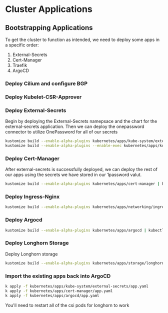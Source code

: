 # Cluster Applications

## Bootstrapping Applications

To get the cluster to function as intended, we need to deploy some apps in a specific order:
1. External-Secrets
2. Cert-Manager
3. Traefik
4. ArgoCD

### Deploy Cilium and configure BGP


### Deploy Kubelet-CSR-Approver

### Deploy External-Secrets
Begin by deploying the External-Secrets namepsace and the chart for the external-secrets application. Then we can deploy the onepassword connector to utilize OnePassword for all of our secrets

```bash
kustomize build --enable-alpha-plugins kubernetes/apps/kube-system/external-secrets | kubectl apply -f -
kustomize build --enable-alpha-plugins --enable-exec kubernetes/apps/kube-system/external-secrets/stores | kubectl apply -f -
```

### Deploy Cert-Manager
After external-secrets is successfully deployed, we can deploy the rest of our apps using the secrets we have stored in our 1password valut.

```bash
kustomize build --enable-alpha-plugins kubernetes/apps/cert-manager | kubectl apply -f -
```

### Deploy Ingress-Nginx

```bash
kustomize build --enable-alpha-plugins kubernetes/apps/networking/ingress-nginx | kubectl apply -f -
```

### Deploy Argocd

```bash
kustomize build --enable-alpha-plugins kubernetes/apps/argocd | kubectl apply -f -
```

### Deploy Longhorn Storage
Deploy Longhorn storage

```bash
kustomize build --enable-alpha-plugins kubernetes/apps/storage/longhorn/ | kubectl apply -f -
```

### Import the existing apps back into ArgoCD

```bash
k apply -f kubernetes/apps/kube-system/external-secrets/app.yaml
k apply -f kubernetes/apps/cert-manager/app.yaml
k apply -f kubernetes/apps/argocd/app.yaml
```

You'll need to restart all of the csi pods for longhorn to work